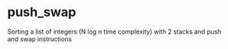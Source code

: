 # push_swap
Sorting a list of integers (N log n time complexity) with 2 stacks and push and swap instructions
